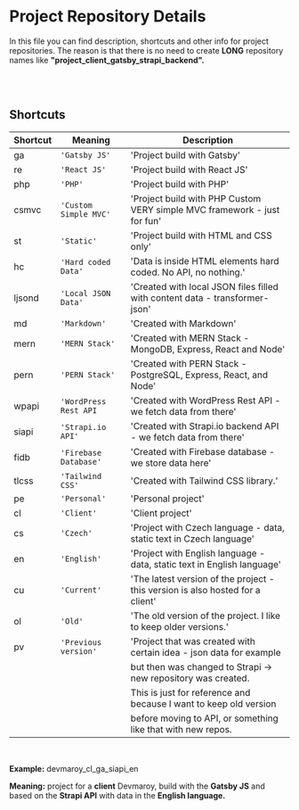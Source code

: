 # Project Repository Details

In this file you can find description, shortcuts and other info for project repositories.
The reason is that there is no need to create **LONG** repository names like **"project_client_gatsby_strapi_backend".**

<br />
<br />

## Shortcuts

| Shortcut | Meaning               | Description                                                                    |
| -------- | --------------------- | ------------------------------------------------------------------------------ |
| ga       | `'Gatsby JS'`         | 'Project build with Gatsby'                                                    |
| re       | `'React JS'`          | 'Project build with React JS'                                                  |
| php      | `'PHP'`               | 'Project build with PHP'                                                       |
| csmvc    | `'Custom Simple MVC'` | 'Project build with PHP Custom VERY simple MVC framework - just for fun'       |
| st       | `'Static'`            | 'Project build with HTML and CSS only'                                         |
| hc       | `'Hard coded Data'`   | 'Data is inside HTML elements hard coded. No API, no nothing.'                 |
| ljsond   | `'Local JSON Data'`   | 'Created with local JSON files filled with content data - transformer-json'    |
| md       | `'Markdown'`          | 'Created with Markdown'                                                        |
| mern     | `'MERN Stack'`        | 'Created with MERN Stack - MongoDB, Express, React and Node'                   |
| pern     | `'PERN Stack'`        | 'Created with PERN Stack - PostgreSQL, Express, React, and Node'               |
| wpapi    | `'WordPress Rest API` | 'Created with WordPress Rest API - we fetch data from there'                   |
| siapi    | `'Strapi.io API'`     | 'Created with Strapi.io backend API - we fetch data from there'                |
| fidb     | `'Firebase Database'` | 'Created with Firebase database - we store data here'                          |
| tlcss    | `'Tailwind CSS'`      | 'Created with Tailwind CSS library.'                                           |
| pe       | `'Personal'`          | 'Personal project'                                                             |
| cl       | `'Client'`            | 'Client project'                                                               |
| cs       | `'Czech'`             | 'Project with Czech language - data, static text in Czech language'            |
| en       | `'English'`           | 'Project with English language - data, static text in English language'        |
| cu       | `'Current'`           | 'The latest version of the project - this version is also hosted for a client' |
| ol       | `'Old'`               | 'The old version of the project. I like to keep older versions.'               |
| pv       | `'Previous version'`  | 'Project that was created with certain idea - json data for example            |
|          |                       | but then was changed to Strapi -> new repository was created.                  |
|          |                       | This is just for reference and because I want to keep old version              |
|          |                       | before moving to API, or something like that with new repos.                   |

<br />

**Example:** devmaroy_cl_ga_siapi_en

**Meaning:** project for a **client** Devmaroy, build with the **Gatsby JS** and based on the **Strapi API** with data in the **English language.**
